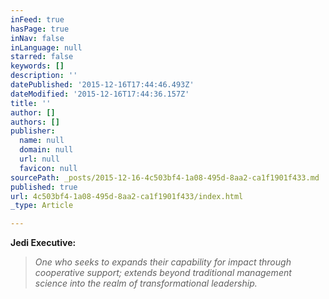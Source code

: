 ```yaml
---
inFeed: true
hasPage: true
inNav: false
inLanguage: null
starred: false
keywords: []
description: ''
datePublished: '2015-12-16T17:44:46.493Z'
dateModified: '2015-12-16T17:44:36.157Z'
title: ''
author: []
authors: []
publisher:
  name: null
  domain: null
  url: null
  favicon: null
sourcePath: _posts/2015-12-16-4c503bf4-1a08-495d-8aa2-ca1f1901f433.md
published: true
url: 4c503bf4-1a08-495d-8aa2-ca1f1901f433/index.html
_type: Article

---
```

**Jedi Executive:**

> _One who seeks to expands their capability for impact through cooperative support; extends  beyond traditional management science into the realm of transformational leadership._